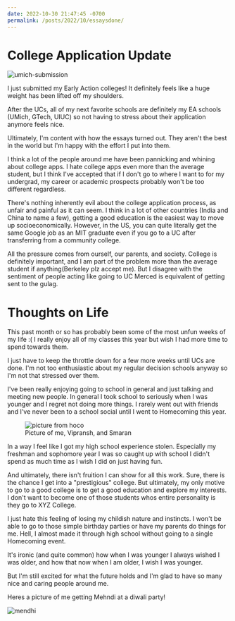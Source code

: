 ```yaml
---
date: 2022-10-30 21:47:45 -0700
permalink: /posts/2022/10/essaysdone/
---
```

College Application Update
====

![umich-submission](https://media.discordapp.net/attachments/864384674033434624/1036493968805998702/unknown.png)

I just submitted my Early Action colleges! It definitely feels like a huge weight has been lifted off my shoulders.

After the UCs, all of my next favorite schools are definitely my EA schools (UMich, GTech, UIUC) so not having to stress about their application anymore feels nice. 

Ultimately, I'm content with how the essays turned out. They aren't the best in the world but I'm happy with the effort I put into them.

I think a lot of the people around me have been pannicking and whining about college apps. I hate college apps even more than the average student, but I think I've accepted that if I don't go to where I want to for my undergrad, my career or academic prospects probably won't be too different regardless. 

There's nothing inherently evil about the college application process, as unfair and painful as it can seem. I think in a lot of other countries (India and China to name a few), getting a good education is the easiest way to move up socioeconomically. However, in the US, you can quite literally get the same Google job as an MIT graduate even if you go to a UC after transferring from a community college. 

All the pressure comes from ourself, our parents, and society. College is definitely important, and I am part of the problem more than the average student if anything(Berkeley plz accept me). But I disagree with the sentiment of people acting like going to UC Merced is equivalent of getting sent to the gulag. 

Thoughts on Life
====

This past month or so has probably been some of the most unfun weeks of my life :( I really enjoy all of my classes this year but wish I had more time to spend towards them. 

I just have to keep the throttle down for a few more weeks until UCs are done. I'm not too enthusiastic about my regular decision schools anyway so I'm not that stressed over them. 

I've been really enjoying going to school in general and just talking and meeting new people. In general I took school to seriously when I was younger and I regret not doing more things. I rarely went out with friends and I've never been to a school social until I went to Homecoming this year. 


<figure>
    <img src="https://cdn.discordapp.com/attachments/864384674033434624/1036497591153737728/unknown.png "
         alt="picture from hoco">
    <figcaption>Picture of me, Vipransh, and Smaran</figcaption>
</figure>

In a way I feel like I got my high school experience stolen. Especially my freshman and sophomore year I was so caught up with school I didn't spend as much time as I wish I did on just having fun. 

And ultimately, there isn't fruition I can show for all this work. Sure, there is the chance I get into a "prestigious" college. But ultimately, my only motive to go to a good college is to get a good education and explore my interests. I don't want to become one of those students whos entire personality is they go to XYZ College. 

I just hate this feeling of losing my childish nature and instincts. I won't be able to go to those simple birthday parties or have my parents do things for me. Hell, I almost made it through high school without going to a single Homecoming event. 

It's ironic (and quite common) how when I was younger I always wished I was older, and how that now when I am older, I wish I was younger. 

But I'm still excited for what the future holds and I'm glad to have so many nice and caring people around me.

Heres a picture of me getting Mehndi at a diwali party!

![mendhi](https://media.discordapp.net/attachments/975276986601725972/1036149110585184256/B9522F25-39FA-4A83-817E-90947969859D.jpg?width=430&height=573)




